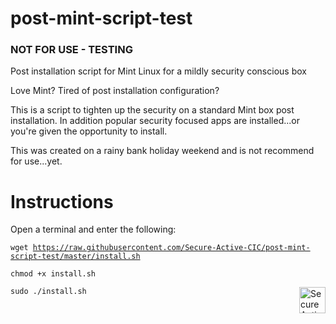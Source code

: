 <h1>post-mint-script-test</h1>

<h3>NOT FOR USE - TESTING</h3>

Post installation script for Mint Linux for a mildly security conscious box

Love Mint? Tired of post installation configuration? 

This is a script to tighten up the security on a standard Mint box post installation. In addition popular security focused apps are installed...or you're given the opportunity to install.

This was created on a rainy bank holiday weekend and is not recommend for use...yet.

<h1>Instructions</h1>

Open a terminal and enter the following:

<code>wget  https://raw.githubusercontent.com/Secure-Active-CIC/post-mint-script-test/master/install.sh</code>

<code>chmod +x install.sh</code>

<code>sudo ./install.sh</code>
<img src="https://secure.coop/wp-content/uploads/2017/06/SAAbstract.png" alt="Secure Active Logo" align="right" height="42" width="42"> </img>
